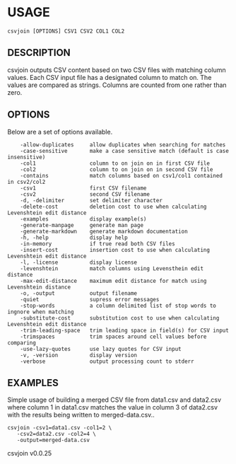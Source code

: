 
# USAGE

	csvjoin [OPTIONS] CSV1 CSV2 COL1 COL2

## DESCRIPTION


csvjoin outputs CSV content based on two CSV files with matching column values.
Each CSV input file has a designated column to match on. The values are
compared as strings. Columns are counted from one rather than zero.


## OPTIONS

Below are a set of options available.

```
    -allow-duplicates     allow duplicates when searching for matches
    -case-sensitive       make a case sensitive match (default is case insensitive)
    -col1                 column to on join on in first CSV file
    -col2                 column to on join on in second CSV file
    -contains             match columns based on csv1/col1 contained in csv2/col2
    -csv1                 first CSV filename
    -csv2                 second CSV filename
    -d, -delimiter        set delimiter character
    -delete-cost          deletion cost to use when calculating Levenshtein edit distance
    -examples             display example(s)
    -generate-manpage     generate man page
    -generate-markdown    generate markdown documentation
    -h, -help             display help
    -in-memory            if true read both CSV files
    -insert-cost          insertion cost to use when calculating Levenshtein edit distance
    -l, -license          display license
    -levenshtein          match columns using Levensthein edit distance
    -max-edit-distance    maximum edit distance for match using Levenshtein distance
    -o, -output           output filename
    -quiet                supress error messages
    -stop-words           a column delimited list of stop words to ingnore when matching
    -substitute-cost      substitution cost to use when calculating Levenshtein edit distance
    -trim-leading-space   trim leading space in field(s) for CSV input
    -trimspaces           trim spaces around cell values before comparing
    -use-lazy-quotes      use lazy quotes for CSV input
    -v, -version          display version
    -verbose              output processing count to stderr
```


## EXAMPLES


Simple usage of building a merged CSV file from data1.csv
and data2.csv where column 1 in data1.csv matches the value in
column 3 of data2.csv with the results being written to 
merged-data.csv..

    csvjoin -csv1=data1.csv -col1=2 \
       -csv2=data2.csv -col2=4 \
       -output=merged-data.csv


csvjoin v0.0.25

